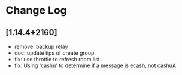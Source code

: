 # Change Log

## [1.14.4+2160]

- remove: backup relay
- doc: update tips of create group
- fix: use throttle to refresh room list
- fix: Using 'cashu' to determine if a message is ecash, not cashuA
